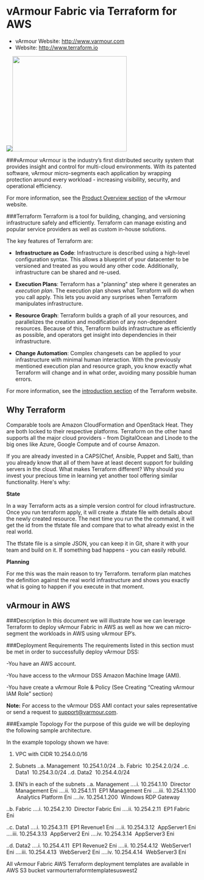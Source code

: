 vArmour Fabric via Terraform for AWS
=========

- vArmour Website: http://www.varmour.com
- Website: http://www.terraform.io

<img src="http://allegiscap.com/wp-content/uploads/2015/03/vArmour-Logo-Color1.jpg" /><img src="https://xebialabs.com/assets/files/plugins/terraform.jpg" width="300" height="250" />

###vArmour
vArmour is the industry’s first distributed security system that provides insight and control for multi-cloud environments. With its patented software, vArmour micro-segments each application by wrapping protection around every workload - increasing visibility, security, and operational efficiency.

For more information, see the [Product Overview section](https://www.varmour.com/product/overview) of the vArmour website.

###Terraform
Terraform is a tool for building, changing, and versioning infrastructure safely and efficiently. Terraform can manage existing and popular service providers as well as custom in-house solutions.

The key features of Terraform are:

- **Infrastructure as Code**: Infrastructure is described using a high-level configuration syntax. This allows a blueprint of your datacenter to be versioned and treated as you would any other code. Additionally, infrastructure can be shared and re-used.

- **Execution Plans**: Terraform has a "planning" step where it generates an *execution plan*. The execution plan shows what Terraform will do when you call apply. This lets you avoid any surprises when Terraform manipulates infrastructure.

- **Resource Graph**: Terraform builds a graph of all your resources, and parallelizes the creation and modification of any non-dependent resources. Because of this, Terraform builds infrastructure as efficiently as possible, and operators get insight into dependencies in their infrastructure.

- **Change Automation**: Complex changesets can be applied to your infrastructure with minimal human interaction. With the previously mentioned execution plan and resource graph, you know exactly what Terraform will change and in what order, avoiding many possible human errors.

For more information, see the [introduction section](http://www.terraform.io/intro) of the Terraform website.

Why Terraform
-------------------------------
Comparable tools are Amazon CloudFormation and OpenStack Heat. They are both locked to their respective platforms. Terraform on the other hand supports all the major cloud providers - from DigitalOcean and Linode to the big ones like Azure, Google Compute and of course Amazon.

If you are already invested in a CAPS(Chef, Ansible, Puppet and Salt), than you already know that all of them have at least decent support for building servers in the cloud. What makes Terraform different? Why should you invest your precious time in learning yet another tool offering similar functionality. Here's why:

**State**

In a way Terraform acts as a simple version control for cloud infrastructure. Once you run terraform apply, it will create a .tfstate file with details about the newly created resource. The next time you run the the command, it will get the id from the tfstate file and compare that to what already exist in the real world.

The tfstate file is a simple JSON, you can keep it in Git, share it with your team and build on it. If something bad happens - you can easily rebuild.

**Planning**

For me this was the main reason to try Terraform. terraform plan matches the definition against the real world infrastructure and shows you exactly what is going to happen if you execute in that moment.

vArmour in AWS
-------------------------------
###Description
In this document we will illustrate how we can leverage Terraform to deploy vArmour Fabric in AWS as well as how we can micro­segment the workloads in AWS using vArmour EP’s.

###Deployment Requirements
The requirements listed in this section must be met in order to successfully deploy vArmour DSS:

-You have an AWS account.

-You have access to the vArmour DSS Amazon Machine Image (AMI).

-You have create a vArmour Role & Policy (See Creating “Creating vArmour IAM Role” section)

**Note:**
For access to the vArmour DSS AMI contact your sales representative or send a request to support@varmour.com.

###Example Topology
For the purpose of this guide we will be deploying the following sample architecture.

In the example topology shown we have:
 
1. VPC with CIDR 10.254.0.0/16

2. Subnets 
..a. Management ­ 10.254.1.0/24 
..b. Fabric ­ 10.254.2.0/24
..c. Data­1 ­ 10.254.3.0/24
..d. Data­2 ­ 10.254.4.0/24 

3. ENI’s in each of the subnets 
..a. Management 
....i. 10.254.1.10 ­ Director Management Eni 
....ii. 10.254.1.11 ­ EP1 Management Eni 
....iii. 10.254.1.100 ­ Analytics Platform Eni 
....iv. 10.254.1.200 ­ Windows RDP Gateway 

..b. Fabric 
....i. 10.254.2.10 ­ Director Fabric Eni 
....ii. 10.254.2.11 ­ EP1 Fabric Eni

..c. Data­1 
....i. 10.254.3.11 ­ EP1 Revenue1 Eni 
....ii. 10.254.3.12 ­ AppServer1 Eni 
....iii. 10.254.3.13 ­ AppServer2 Eni 
....iv. 10.254.3.14 ­ AppServer3 Eni 

..d. Data­2 
....i. 10.254.4.11 ­ EP1 Revenue2 Eni 
....ii. 10.254.4.12 ­ WebServer1 Eni 
....iii. 10.254.4.13 ­ WebServer2 Eni 
....iv. 10.254.4.14 ­ WebServer3 Eni 

All vArmour Fabric AWS Terraform deployment templates are available in AWS S3 bucket varmour­terraform­templates­us­west­2 




